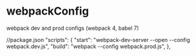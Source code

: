 # webpackConfig
webpack dev and prod configs
(webpack 4, babel 7)

//package.json
"scripts": {
    "start": "webpack-dev-server --open --config webpack.dev.js",
    "build": "webpack --config webpack.prod.js",
  },
